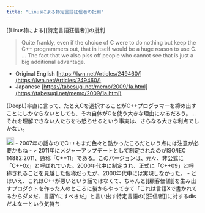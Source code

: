 ```yaml
---
title: "Linusによる特定言語狂信者の批判"
---
```


[[Linus]]による[[特定言語狂信者]]の批判
> Quite frankly, even if the choice of C were to do nothing but keep the C++ programmers out, that in itself would be a huge reason to use C.
>  ...
>  The fact that we also piss off people who cannot see that is just a big additional advantage.
- Original English [https://lwn.net/Articles/249460/](https://lwn.net/Articles/249460/)
- Japanese [https://tabesugi.net/memo/2009/1a.html](https://tabesugi.net/memo/2009/1a.html)

(DeepL)率直に言って、たとえCを選択することがC++プログラマーを締め出すことにしかならないとしても、それ自体がCを使う大きな理由になるだろう。...それを理解できない人たちをも怒らせるという事実は、さらなる大きな利点でしかない。

<img src='https://scrapbox.io/api/pages/nishio/nishio/icon' alt='nishio.icon' height="19.5"/>
- 2007年の話なのでC++もまだ色々と酷かったころだという点には注意が必要かもね
    - > 2011年にメジャーアップデートとして制定されたのがISO/IEC 14882:2011、通称「C++11」である。このバージョンは、元々、非公式に「C++0x」と呼ばれていた。2000年代中に制定され、正式に「C++09」と呼称されることを見越した仮称だったが、2000年代中には実現しなかった。
- とはいえ、これはC++が悪いという話ではなくて、ちゃんと[[顧客価値]]を生み出すプロダクトを作った人のところに後からやってきて「これは言語Xで書かれてるからダメだ、言語Yにすべきだ」と言い出す特定言語の[[狂信者]]に対するdisだよなーという気持ち

